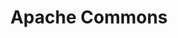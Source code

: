 ---
codehost: https://github.com/https://github.com/apache
logohandle: apache_commons
sort: apachecommons
tags:
- apache
- java
title: Apache Commons
website: https://commons.apache.org/
---